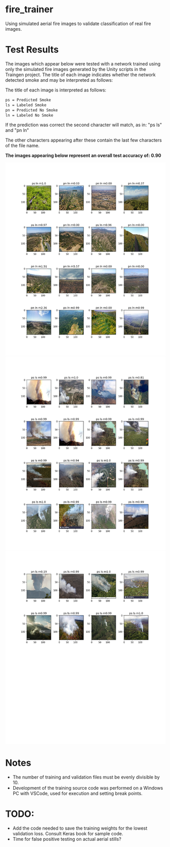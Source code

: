 # fire_trainer
Using simulated aerial fire images to validate classification of real fire images.

# Test Results
The images which appear below were tested with a network trained using only the simulated fire
images generated by the Unity scripts in the Traingen project.  The title of each image indicates
whether the network detected smoke and may be interpreted as follows:


The title of each image is interpreted as follows:
```
ps = Predicted Smoke
ls = Labeled Smoke
pn = Predicted No Smoke
ln = Labeled No Smoke
```

If the prediction was correct the second character will match, as in: "ps ls" and "pn ln"

The other characters appearing after these contain the last few characters of the file name. 

**The images appearing below represent an overall test accuracy of: 0.90**

![Page 1](test_results_figure_1.jpg)
![Page 2](test_results_figure_2.jpg)
![Page 3](test_results_figure_3.jpg)

# Notes
- The number of training and validation files must be evenly divisible by 10.
- Development of the training source code was performed on a Windows PC with VSCode,
used for execution and setting break points.

# TODO:
- Add the code needed to save the training weights for the lowest validation loss. 
  Consult Keras book for sample code.
- Time for false positive testing on actual aerial stills?
